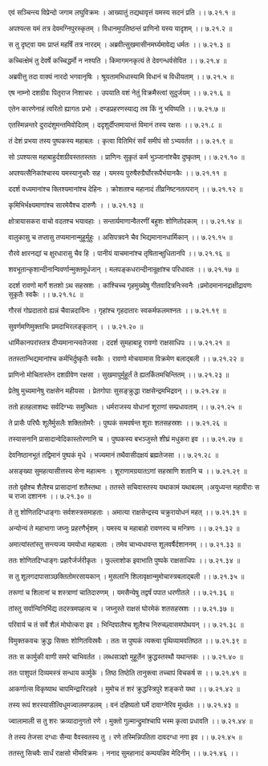 एवं सञ्चिन्त्य विप्रेन्दो जगाम लघुविक्रमः ।
आख्यातुं तद्यथावृत्तं यमस्य सदनं प्रति ।। ७.२१.१ ॥

अपश्यत्स यमं तत्र देवमग्निपुरस्कृतम् ।
विधानमुपतिष्ठन्तं प्राणिनो यस्य यादृशम् ।। ७.२१.२ ॥

स तु दृष्ट्वा यमः प्राप्तं महर्षिं तत्र नारदम् ।
अब्रवीत्सुखमासीनमर्घ्यमावेद्य धर्मतः ।। ७.२१.३ ॥

कच्चित्क्षेमं तु देवर्षे कच्चिद्धर्मो न नश्यति ।
किमागमनकृत्यं ते देवगन्धर्वसेवित ।। ७.२१.४ ॥

अब्रवीत्तु तदा वाक्यं नारदो भगवानृषिः ।
श्रूयतामभिधास्यामि विधानं च विधीयताम् ।। ७.२१.५ ॥

एष नाम्नो दशग्रीवः पितृराज निशाचरः ।
उपयाति वशं नेतुं विक्रमैस्त्वां सुदुर्जयम् ।। ७.२१.६ ॥

एतेन कारणेनाहं त्वरितो ह्यागतः प्रभो ।
दण्डप्रहरणस्याद्य तव किं नु भविष्यति ।। ७.२१.७ ॥

एतस्मिन्नन्तरे दुरादंशुमन्तमिवोदितम् ।
ददृशुर्दीप्तमायान्तं विमानं तस्य रक्षसः ।। ७.२१.८ ॥

तं देशं प्रभया तस्य पुष्पकस्य महाबलः ।
कृत्वा वितिमिरं सर्वं समीपं सो ऽभ्यवर्तत ।। ७.२१.९ ॥

सो ऽपश्यत्स महाबाहुर्दशग्रीवस्ततस्ततः ।
प्राणिनः सुकृतं कर्म भुञ्जानांश्चैव दुष्कृतम् ।। ७.२१.१० ॥

अपश्यत्सैनिकांश्चास्य यमस्यानुचरैः सह ।
यमस्य पुरुषैरुग्रैर्घोररूपैर्भयानकैः ।। ७.२१.११ ॥

ददर्श वध्यमानांश्च क्लिश्यमानांश्च देहिनः ।
क्रोशतश्च महानादं तीव्रनिष्टनतत्परान् ।। ७.२१.१२ ॥

कृमिभिर्भक्ष्यमाणांश्च सारमेयैश्च दारुणैः ।
। ७.२१.१३ ॥

क्षोत्रायासकरा वाचो वदतश्च भयावहाः ।
सन्तार्यमाणान्वैतरणीं बहुशः शोणितोदकाम् ।। ७.२१.१४ ॥

वालुकासु च तप्तासु तप्यमानान्मुहूर्मुहुः ।
असिपत्रवने चैव भिद्यमानानधार्मिकान् ।। ७.२१.१५ ॥

रौरवे क्षारनद्यां च क्षुरधारासु चैव हि ।
पानीयं याचमानांश्च तृषितान्क्षुधितानपि ।। ७.२१.१६ ॥

शवभूतान्कृशान्दीनान्विवर्णान्मुक्तमूर्धजान् ।
मलपङ्कधरान्दीनान्रूक्षांश्च परिधावतः ।। ७.२१.१७ ॥

ददर्श रावणो मार्गे शतशो ऽथ सहस्रशः ।
कांश्चिच्च गृहमुख्येषु गीतवादित्रनिःस्वनैः ।प्रमोदमानानद्राक्षीद्रावणः सुकृतैः स्वकैः ।। ७.२१.१८ ॥

गौरसं गोप्रदातारो ह्यन्नं चैवान्नदायिनः ।
गृहांश्च गृहदातारः स्वकर्मफलमश्नतः ।। ७.२१.१९ ॥

सुवर्णमणिमुक्ताभिः प्रमदाभिरलङ्कृतान् ।
। ७.२१.२० ॥

धार्मिकानपरांस्तत्र दीप्यमानान्स्वतेजसा ।
ददर्श सुमहाबाहू रावणो राक्षसाधिपः ।। ७.२१.२१ ॥

ततस्तान्भिद्यमानांश्च कर्मभिर्दुष्कृतैः स्वकैः ।
रावणो मोचयामास विक्रमेण बलाद्बली ।। ७.२१.२२ ॥

प्राणिनो मोचितास्तेन दशग्रीवेण रक्षसा ।
सुखमापुर्मुहूर्तं ते ह्यतर्कितमचिन्तितम् ।। ७.२१.२३ ॥

प्रेतेषु मुच्यमानेषु राक्षसेन महीयसा ।
प्रेतगोपाः सुसङ्क्रुद्धा राक्षसेन्द्रमभिद्रवन् ।। ७.२१.२४ ॥

ततो हलहलाशब्दः सर्वदिग्भ्यः समुत्थितः ।
धर्मराजस्य योधानां शूराणां सम्प्रधावताम् ।। ७.२१.२५ ॥

ते प्रासैः परिघैः शूलैर्मुसलैः शक्तितोमरैः ।
पुष्पकं समवर्षन्त शूराः शतसहस्रशः ।। ७.२१.२६ ॥

तस्यासनानि प्रासादान्वेदिकास्तोरणानि च ।
पुष्पकस्य बभञ्जुस्ते शीघ्रं मधुकरा इव ।। ७.२१.२७ ॥

देवनिष्ठानभूतं तद्विमानं पुष्पकं मृधे ।
भज्यमानं तथैवासीदक्षयं ब्रह्मतेजसा ।। ७.२१.२८ ॥

असङ्ख्या सुमहत्यासीत्तस्य सेना महात्मनः ।
शूराणामग्रयातऽणां सहस्राणि शतानि च ।। ७.२१.२९ ॥

ततो वृक्षैश्च शैलैश्च प्रासादानां शतैस्तथा ।
ततस्ते सचिवास्तस्य यथाकामं यथाबलम् ।अयुध्यन्त महावीराः स च राजा दशाननः ।। ७.२१.३० ॥

ते तु शोणितदिग्धाङ्गाः सर्वशस्त्रसमाहताः ।
अमात्या राक्षसेन्द्रस्य चक्रुरायोधनं महत् ।। ७.२१.३१ ॥

अन्योन्यं ते महाभागा जघ्नुः प्रहरणैर्भृशम् ।
यमस्य च महाबाहो रावणस्य च मन्त्रिणः ।। ७.२१.३२ ॥

अमात्यांस्तांस्तु सन्त्यज्य यमयोधा महाबलाः ।
तमेव चाभ्यधावन्त शूलवर्षैर्दशाननम् ।। ७.२१.३३ ॥

ततः शोणितदिग्धाङ्गः प्रहारैर्जर्जरीकृतः ।
फुल्लाशोक इवाभाति पुष्पके राक्षसाधिपः ।। ७.२१.३४ ॥

स तु शूलगदापासाञ्छक्तितोमरसायकान् ।
मुसलानि शिलावृक्षान्मुमोचास्त्रबलाद्बली ।। ७.२१.३५ ॥

तरूणां च शिलानां च शस्त्राणां चातिदारुणम् ।
यमसैन्येषु तद्वर्षं पपात धरणीतले ।। ७.२१.३६ ॥

तांस्तु सर्वान्विनिर्भिद्य तदस्त्रमपहत्य च ।
जघ्नुस्ते राक्षसं घोरमेकं शतसहस्रशः ।। ७.२१.३७ ॥

परिवार्य च तं सर्वे शैलं मोघोत्करा इव ।
भिन्दिपालैश्च शूलैश्च निरुच्छ्वासमपोथयन् ।। ७.२१.३८ ॥

विमुक्तकवचः क्रुद्धः सिक्तः शोणितविस्रवैः ।
ततः स पुष्पकं त्यक्त्वा पृथिव्यामवतिष्ठत ।। ७.२१.३९ ॥

ततः स कार्मुकी वाणी समरे चाभिवर्तत ।
लब्धसञ्ज्ञो मुहूर्तेन क्रुद्धस्तस्थौ यथान्तकः ।। ७.२१.४० ॥

ततः पाशुपतं दिव्यमस्त्रं सन्धाय कार्मुके ।
तिष्ठ तिष्ठेति तानुक्त्वा तच्चापं विचकर्ष स ।। ७.२१.४१ ॥

आकर्णात्स विकृष्याथ चापमिन्द्रारिराहवे ।
मुमोच तं शरं क्रुद्धस्त्रिपुरे शङ्करो यथा ।। ७.२१.४२ ॥

तस्य रूपं शरस्यासीत्विधूमज्वालमण्डलम् ।
वनं दहिष्यतो घर्मे दावाग्नेरिव मूर्च्छतः ।। ७.२१.४३ ॥

ज्वालामाली स तु शरः क्रव्यादानुगतो रणे ।
मुक्तो गुल्मान्द्रुमांश्चापि भस्म कृत्वा प्रधावति ।। ७.२१.४४ ॥

ते तस्य तेजसा दग्धाः सैन्या वैवस्वतस्य तु ।
रणे तस्मिन्निपतिता दावदग्धा नगा इव ।। ७.२१.४५ ॥

ततस्तु सिचवैः सार्धं राक्षसो भीमविक्रमः ।
ननाद सुमहानादं कम्पयन्निव मेदिनीम् ।। ७.२१.४६ ।।

